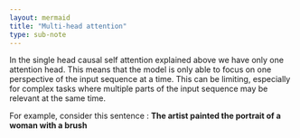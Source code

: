 ```yaml
---
layout: mermaid
title: "Multi-head attention"
type: sub-note
---
```

In the single head causal self attention explained above we have only one attention head. This means that the model is only able to focus on one perspective of the input sequence at a time. This can be limiting, especially for complex tasks where multiple parts of the input sequence may be relevant at the same time.

For example, consider this sentence : **The artist painted the portrait of a woman with a brush**
